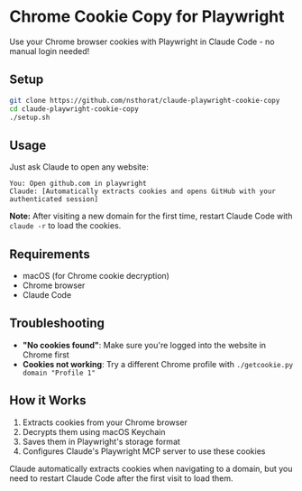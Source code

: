 # Chrome Cookie Copy for Playwright

Use your Chrome browser cookies with Playwright in Claude Code - no manual login needed!

## Setup

```bash
git clone https://github.com/nsthorat/claude-playwright-cookie-copy
cd claude-playwright-cookie-copy
./setup.sh
```

## Usage

Just ask Claude to open any website:

```
You: Open github.com in playwright
Claude: [Automatically extracts cookies and opens GitHub with your authenticated session]
```

**Note:** After visiting a new domain for the first time, restart Claude Code with `claude -r` to load the cookies.

## Requirements

- macOS (for Chrome cookie decryption)
- Chrome browser
- Claude Code

## Troubleshooting

- **"No cookies found"**: Make sure you're logged into the website in Chrome first
- **Cookies not working**: Try a different Chrome profile with `./getcookie.py domain "Profile 1"`

## How it Works

1. Extracts cookies from your Chrome browser
2. Decrypts them using macOS Keychain
3. Saves them in Playwright's storage format
4. Configures Claude's Playwright MCP server to use these cookies

Claude automatically extracts cookies when navigating to a domain, but you need to restart Claude Code after the first visit to load them.